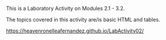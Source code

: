 This is a Laboratory Activity on Modules 2.1 - 3.2.

The topics covered in this activity are/is basic HTML and tables.

https://heavenronelleafernandez.github.io/LabActivity02/
